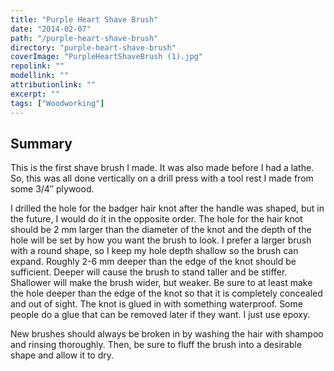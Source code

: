 ```yaml
---
title: "Purple Heart Shave Brush"
date: "2014-02-07"
path: "/purple-heart-shave-brush"
directory: "purple-heart-shave-brush"
coverImage: "PurpleHeartShaveBrush (1).jpg"
repolink: ""
modellink: ""
attributionlink: ""
excerpt: ""
tags: ["Woodworking"]
---
```


## Summary

This is the first shave brush I made. It was also made before I had a lathe. So, this was all done vertically on a drill press with a tool rest I made from some 3/4″ plywood.

I drilled the hole for the badger hair knot after the handle was shaped, but in the future, I would do it in the opposite order. The hole for the hair knot should be 2 mm larger than the diameter of the knot and the depth of the hole will be set by how you want the brush to look. I prefer a larger brush with a round shape, so I keep my hole depth shallow so the brush can expand. Roughly 2-6 mm deeper than the edge of the knot should be sufficient. Deeper will cause the brush to stand taller and be stiffer. Shallower will make the brush wider, but weaker. Be sure to at least make the hole deeper than the edge of the knot so that it is completely concealed and out of sight. The knot is glued in with something waterproof. Some people do a glue that can be removed later if they want. I just use epoxy.

New brushes should always be broken in by washing the hair with shampoo and rinsing thoroughly. Then, be sure to fluff the brush into a desirable shape and allow it to dry.